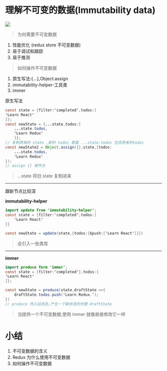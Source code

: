 # 理解不可变的数据(Immutability data)

![](http://ww1.sinaimg.cn/large/006rAlqhly1g0rriiczd3j30fg0addiq.jpg)

> 为何需要不可变数据
1. 性能优化 (redux store 不可变数据)
2. 易于调试和跟踪
3. 易于推测


> 如何操作不可变数据
1. 原生写法:{...},Object.assign
2. immutability-helper-工具类
3. immer

原生写法

```java
const state = {filter:'completed',todos:[
'Learn React'
]};
const newState = {...state,todos:[
    ...state.todos,
    'Learn Redux'
    ]};
// 复制原来的 state ,新的 todos 里面 ...state.todos 包含原来的todos
const newState2 = Object.assign({},state,{todos:
    ...state.todos,
    'Learn Redux'
});
// assign {} 根节点
```

> ...state 将旧 state 复制进来


****

跟新节点比较深

**immutability-helper**

```java
import update from 'immutability-helper';
const state = {filter:'completed',todos:[
    'Learn React'
]}

const newState = update(state,{todos:{$push:['Learn React']}})
```
> 会引入一些类库

****

**immer**

```java
import produce form 'immer';
const state = {filter:'completed'},todos:[
'Learn React'
]};

const newState = produce(state,draftState =>{
    draftState.todos.push('Learn Redux.');
})
// produce 传入旧状态,产生一个新状态的代理 draftState
```
> 当提供一个不可变数据,使用 immer 就像直接修改它一样


# 小结
1. 不可变数据的含义
2. Redux 为什么使用不可变数据
3. 如何操作不可变数据
